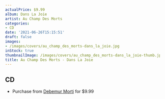 ```yaml
---
actualPrice: $9.99
album: Dans La Joie
artist: Au Champ Des Morts
categories:
- CD
date: '2021-06-26T15:15:51'
draft: false
images:
- /images/covers/au_champ_des_morts-dans_la_joie.jpg
inStock: true
thumbnailImage: /images/covers/au_champ_des_morts-dans_la_joie-thumb.jpg
title: Au Champ Des Morts - Dans La Joie
---
```


## CD
* Purchase from [Debemur Morti](https://debemurmorti.aisamerch.com/item/74792) for $9.99
